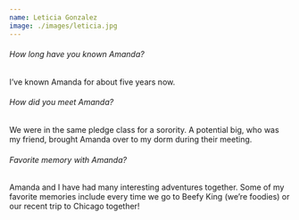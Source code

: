 ```yaml
---
name: Leticia Gonzalez
image: ./images/leticia.jpg
---
```

###### How long have you known Amanda?
I’ve known Amanda for about five years now.

###### How did you meet Amanda?
We were in the same pledge class for a sorority. A potential big, who was my
friend, brought Amanda over to my dorm during their meeting.

###### Favorite memory with Amanda?
Amanda and I have had many interesting adventures together. Some of my favorite
memories include every time we go to Beefy King (we’re foodies) or our recent
trip to Chicago together!
